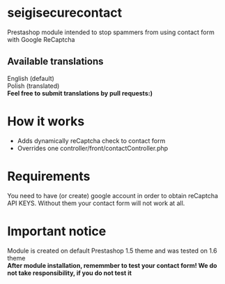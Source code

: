 # seigisecurecontact
Prestashop module intended to stop spammers from using contact form with Google ReCaptcha  

## Available translations
English (default)  
Polish (translated)  
**Feel free to submit translations by pull requests:)**

# How it works
- Adds dynamically reCaptcha check to contact form
- Overrides one controller/front/contactController.php

# Requirements
You need to have (or create) google account in order to obtain reCaptcha API KEYS. Without them your contact form will not work at all.

# Important notice
Module is created on default Prestashop 1.5 theme and was tested on 1.6 theme  
**After module installation, rememmber to test your contact form! We do not take responsibility, if you do not test it**

